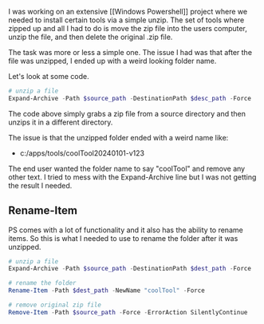 I was working on an extensive [[Windows Powershell]] project where we needed to install certain tools via a simple unzip. The set of tools where zipped up and all I had to do is move the zip file into the users computer, unzip the file, and then delete the original .zip file.

The task was more or less a simple one. The issue I had was that after the file was unzipped, I ended up with a weird looking folder name.

Let's look at some code.

``` powershell
# unzip a file
Expand-Archive -Path $source_path -DestinationPath $desc_path -Force
```

The code above simply grabs a zip file from a source directory and then unzips it in a different directory. 

The issue is that the unzipped folder ended with a weird name like:
- c:/apps/tools/coolTool20240101-v123

The end user wanted the folder name to say "coolTool" and remove any other text. I tried to mess with the Expand-Archive line but I was not getting the result I needed.

## Rename-Item
PS comes with a lot of functionality and it also has the ability to rename items. So this is what I needed to use to rename the folder after it was unzipped.

``` powershell
# unzip a file
Expand-Archive -Path $source_path -DestinationPath $dest_path -Force

# rename the folder
Rename-Item -Path $dest_path -NewName "coolTool" -Force

# remove original zip file
Remove-Item -Path $source_path -Force -ErrorAction SilentlyContinue
```